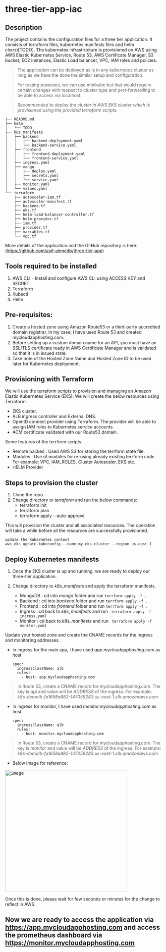 # three-tier-app-iac

## Description
The project contains the configuration files for a three tier application. It consists of terraform files, kubernetes manifests files and helm charst[TODO]. The kubernetes infrastructure is provisioned on AWS using AWS Elastic Kubernetes Service, Route 53, AWS Certificate Manager, S3 bucket, EC2 instances, Elastic Load balancer, VPC, IAM roles and policies. 

> The application can be deployed as is in any kubernetes cluster as long as we have the done the similar setup and configuration.

> For testing purposes, we can use minikube but that would require certain changes with respect to cluster type and port-forwarding to be able to access via localhost.

> *Recommended to deploy the cluster in AWS EKS cluster which is provisioned using the provided terraform scripts.*

```
├── README.md
├── helm
│   └── TODO
├── k8s_manifests
│   ├── backend
│   │   ├── backend-deployment.yaml
│   │   └── backend-service.yaml
│   ├── frontend
│   │   ├── frontend-deployment.yaml
│   │   └── frontend-service.yaml
│   ├── ingress.yaml
│   ├── mongo
│   │   ├── deploy.yaml
│   │   ├── secrets.yaml
│   │   └── service.yaml
│   ├── monitor.yaml
│   └── values.yaml
└── terraform
    ├── autoscaler-iam.tf
    ├── autoscaler-manifest.tf
    ├── backend.tf
    ├── eks.tf
    ├── helm-load-balancer-controller.tf
    ├── helm-provider.tf
    ├── iam.tf
    ├── provider.tf
    ├── variables.tf
    └── vpc.tf
```
More details of the application and the GitHub repository is here: (https://github.com/asif-ahmedb/three-tier-app)

## Tools required to be installed
1. AWS CLI - Install and configure AWS CLI using ACCESS KEY and SECRET
2. Terraform
3. Kubectl
4. Helm

## Pre-requisites:
1. Create a hosted zone using Amazon Route53 or a third-party accredited domain registrar. In my case; I have used Route 53 and created mycloudapphosting.com.
2. Before setting up a custom domain name for an API, you must have an SSL/TLS certificate ready in AWS Certificate Manager and is validated so that it is in issued state.
3. Take note of the Hosted Zone Name and Hosted Zone ID to be used later for Kubernetes deployment.

## Provisioning with Terraform
We will use the terraform scripts to provision and managing an Amazon Elastic Kubernetes Service (EKS). We will create the below resources using Terraform:
- EKS cluster.
- ALB ingress controller and External DNS.
- OpenID connect provider using Terraform. The provider will be able to assign IAM roles to Kubernetes service accounts.
- ACM certificate validated with our Route53 domain.

Some features of the terrform scripts:
- Remote backed       : Used AWS S3 for storing the terrform state file.
- Modules             : Use of modules for re-using already existing terrform code. For example: VPC, IAM_ROLES, Cluster Autoscaler, EKS etc.
- HELM Provider

## Steps to provision the cluster
1. Clone the repo
2. Change directory to *terraform* and run the below commands:
   - terraform init
   - terraform plan
   - terraform apply --auto-approve

This will provision the cluster and all associated resources. The operation will take a while before all the resources are successfully provisioned.

```
update the Kubernetes context
aws eks update-kubeconfig --name my-eks-cluster --region us-east-1
```

## Deploy Kubernetes manifests

1. Once the EKS cluster is up and running, we are ready to deploy our three-tier application.
2. Change directory to *k8s_manifests* and apply the terraform manifests.
   
   - MongoDB    : cd into *mongo* folder and run ```terrform apply -f .```
   - Backend    : cd into *backend* folder and run ```terrform apply -f .```
   - Frontend   : cd into *frontend* folder and run ```terrform apply -f .```
   - Ingress    : cd  back to *k8s_manifests* and run ``` terraform apply -f ingress.yaml```
   - Monitor    : cd  back to *k8s_manifests* and run ``` terraform apply -f monitor.yaml```

Update your hosted zone and create the CNAME records for the ingress and monitoring addresses. 

- In ingress for the main app, I have used *app.mycloudapphosting.com* as host
    ```
    spec:
      ingressClassName: alb
      rules:
        - host: app.mycloudapphosting.com
    ```
> In Route 53, create a CNAME record for mycloudapphosting.com. The key is *api* and value will be *ADDRESS* of the ingress. For example: *k8s-demolb-fa1658a882-147059283.us-east-1.elb.amazonaws.com*

- In ingress for monitor, I have used *monitor.mycloudapphosting.com* as host
    ```
    spec:
      ingressClassName: alb
      rules:
        - host: monitor.mycloudapphosting.com
    ```
> In Route 53, create a CNAME record for mycloudapphosting.com. The key is *monitor* and value will be *ADDRESS* of the ingress. For example: *k8s-demolb-fa1658a882-147059283.us-east-1.elb.amazonaws.com*

- Below image for reference:
<kbd>
<img width="394" alt="image" src="https://github.com/asif-ahmedb/three-tier-app-iac/assets/24711835/c398eb6e-92e5-432e-b2fc-7631b26975fa">
</kbd>

Once this is done, please wait for few seconds or minutes for the change to reflect in AWS. 

## Now we are ready to access the application via https://app.mycloudapphosting.com and access the prometheus dashboard via https://monitor.mycloudapphosting.com

